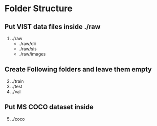 # Folder Structure

## Put VIST data files inside ./raw
1. ./raw
    - ./raw/dii
    - ./raw/sis
    - ./raw/images

## Create Following folders and leave them empty
2. ./train
3. ./test
4. ./val

## Put MS COCO dataset inside 
5. ./coco

